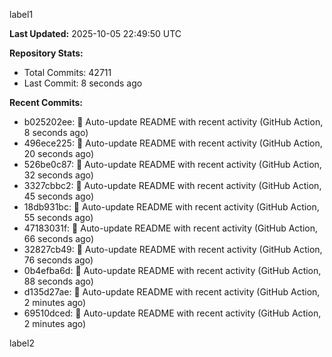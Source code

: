 
label1 
<!-- ACTIVITY_START -->
**Last Updated:** 2025-10-05 22:49:50 UTC

**Repository Stats:**
- Total Commits: 42711
- Last Commit: 8 seconds ago

**Recent Commits:**
- b025202ee: 🤖 Auto-update README with recent activity (GitHub Action, 8 seconds ago)
- 496ece225: 🤖 Auto-update README with recent activity (GitHub Action, 20 seconds ago)
- 526be0c87: 🤖 Auto-update README with recent activity (GitHub Action, 32 seconds ago)
- 3327cbbc2: 🤖 Auto-update README with recent activity (GitHub Action, 45 seconds ago)
- 18db931bc: 🤖 Auto-update README with recent activity (GitHub Action, 55 seconds ago)
- 47183031f: 🤖 Auto-update README with recent activity (GitHub Action, 66 seconds ago)
- 32827cb49: 🤖 Auto-update README with recent activity (GitHub Action, 76 seconds ago)
- 0b4efba6d: 🤖 Auto-update README with recent activity (GitHub Action, 88 seconds ago)
- d135d27ae: 🤖 Auto-update README with recent activity (GitHub Action, 2 minutes ago)
- 69510dced: 🤖 Auto-update README with recent activity (GitHub Action, 2 minutes ago)
<!-- ACTIVITY_END -->

label2
